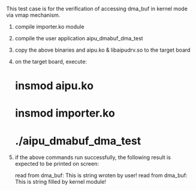 This test case is for the verification of accessing dma_buf in kernel mode via vmap mechanism.

1. compile importer.ko module
2. compile the user application aipu_dmabuf_dma_test
3. copy the above binaries and aipu.ko & libaipudrv.so to the target board
4. on the target board, execute:
	# insmod aipu.ko
	# insmod importer.ko
	# ./aipu_dmabuf_dma_test

5. if the above commands run successfully, the following result is expected to be printed on screen:

	read from dma_buf: This is string wroten by user!
	read from dma_buf: This is string filled by kernel module!
